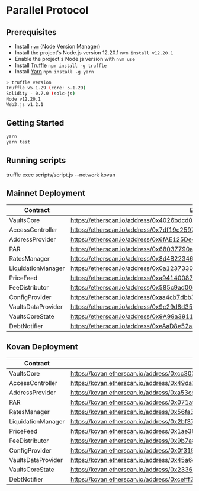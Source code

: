 # Parallel Protocol

## Prerequisites

- Install [`nvm`](https://github.com/nvm-sh/nvm#installing-and-updating) (Node Version Manager)
- Install the project's Node.js version 12.20.1 `nvm install v12.20.1`
- Enable the project's Node.js version with `nvm use`
- Install [Truffle](https://github.com/trufflesuite/truffle) `npm install -g truffle`
- Install [Yarn](https://yarnpkg.com/getting-started/install) `npm install -g yarn`

```bash
> truffle version
Truffle v5.1.29 (core: 5.1.29)
Solidity - 0.7.0 (solc-js)
Node v12.20.1
Web3.js v1.2.1
```

## Getting Started

```bash
yarn
yarn test
```

## Running scripts
truffle exec scripts/script.js --network kovan

## Mainnet Deployment

| Contract | Etherscan |
| ------------- | ------------- |
| VaultsCore | https://etherscan.io/address/0x4026bdcd023331d52533e3374983ded99ccbb6d4#contracts |
| AccessController | https://etherscan.io/address/0x7df19c25971057a54405e041fd479f677038aa75#contracts |
| AddressProvider | https://etherscan.io/address/0x6fAE125De41C03fa7d917CCfa17Ba54eF4FEb014#contracts |
| PAR | https://etherscan.io/address/0x68037790a0229e9ce6eaa8a99ea92964106c4703#contracts |
| RatesManager | https://etherscan.io/address/0x8d4B22346c4c2F8aA023Af201219dD5AE93E9EcE#contracts |
| LiquidationManager | https://etherscan.io/address/0x0a1237330268ceb2e1a8565b751c5a84d70df456#contracts |
| PriceFeed | https://etherscan.io/address/0xa94140087d835526d5eaedaea8573a02315d5380#contracts |
| FeeDistributor | https://etherscan.io/address/0x585c9ad00d5dd65f3fee6aa64ffa17aec38c718a#contracts |
| ConfigProvider | https://etherscan.io/address/0xaa4cb7dbb37dba644e0c180291574ef4e6abb187#contracts |
| VaultsDataProvider | https://etherscan.io/address/0x9c29d8d359255e524702c7a9c95c6e6ae38274dc#contracts |
| VaultsCoreState | https://etherscan.io/address/0x9A99a3911357F3f1934dc423956713E087eF6F25#contracts |
| DebtNotifier | https://etherscan.io/address/0xeAaD8e52a15A78a5C8be17D3c2ac538aE04F5fEe#contracts |

## Kovan Deployment

| Contract | Etherscan |
| ------------- | ------------- |
| VaultsCore | https://kovan.etherscan.io/address/0xcc303b063088880487fc168bab3655376801c9e3#contracts |
| AccessController | https://kovan.etherscan.io/address/0x49da15ef2de18268ca13652acc638e288afaccd9#contracts |
| AddressProvider | https://kovan.etherscan.io/address/0xa53cddAc09fA3e97a7231E38E4A5fA5B688BcD87#contracts |
| PAR | https://kovan.etherscan.io/address/0x071af828464def6979fadaa34703deaacd3ac71d#contracts |
| RatesManager | https://kovan.etherscan.io/address/0x56fa32b2e8544ce18ac07e78178a6c7daa72d4b3#contracts |
| LiquidationManager | https://kovan.etherscan.io/address/0x2bf37def7147fa11e000195c77a587bb8b7e8e32#contracts |
| PriceFeed | https://kovan.etherscan.io/address/0x1ae386f42e0350058c755d7c0ce78278c987fa11#contracts |
| FeeDistributor | https://kovan.etherscan.io/address/0x9b7a8e428fed3877c39df3932ac0809dd90296e2#contracts |
| ConfigProvider | https://kovan.etherscan.io/address/0x0f319a9c4251eec9b4c3278354ff1d27576f4625#contracts |
| VaultsDataProvider | https://kovan.etherscan.io/address/0x45a6dbc24f0100e680058ade73aac8496b6daecf#contracts |
| VaultsCoreState | https://kovan.etherscan.io/address/0x233614f3ff9fcab5759dbacbb58676d31a9f4c1e#contracts |
| DebtNotifier | https://kovan.etherscan.io/address/0xcefff225fb0453ec30f131fcc084316c03f308aa#contracts |

